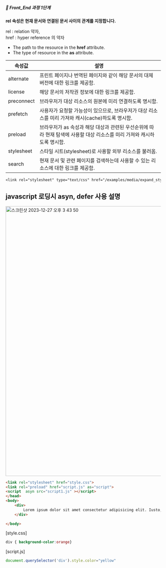 ##### 🍑  Front_End 과정 1단계 


**rel 속성은 현재 문서와 연결된 문서 사이의 관계를 지정합니다.**    


rel : relation 약자,    
href : hyper reference 의 약자   

- The path to the resource in the **href** attribute.   
- The type of resource in the **as** attribute.   

| 속성값  | 설명 |
|---|---|
|alternate | 프린트 페이지나 번역된 페이지와 같이 해당 문서의 대체 버전에 대한 링크를 제공함.|
|license| 해당 문서의 저작권 정보에 대한 링크를 제공함. |
|preconnect | 브라우저가 대상 리소스의 원본에 미리 연결하도록 명시함. |
|prefetch  | 사용자가 요청할 가능성이 있으므로, 브라우저가 대상 리소스를 미리 가져와 캐시(cache)하도록 명시함. |
| preload |  브라우저가 as 속성과 해당 대상과 관련된 우선순위에 따라 현재 탐색에 사용할 대상 리소스를 미리 가져와 캐시하도록 명시함. |
|stylesheet  | 	스타일 시트(stylesheet)로 사용할 외부 리소스를 불러옴. |
| search |  현재 문서 및 관련 페이지를 검색하는데 사용할 수 있는 리소스에 대한 링크를 제공함. |

```css
<link rel="stylesheet" type="text/css" href="/examples/media/expand_style.css">


```
## javascript 로딩시 asyn, defer 사용 설명 

<img width="874" alt="스크린샷 2023-12-27 오후 3 43 50" src="https://github.com/PhoebeYoon/tag_css_js/assets/48478079/e6058b22-7a50-4602-b13f-bec5d45707ef">


```html
<link rel="stylesheet" href="style.css">
<link rel="preload" href="script.js" as="script">
<script  asyn src="script1.js" ></script>
</head>
<body>
    <div>
        Lorem ipsum dolor sit amet consectetur adipisicing elit. Iusto, neque!
    </div>
    
</body>
```
[style.css]
```css
div { background-color:orange}
```

[script.js]
```js
document.querySelector('div').style.color="yellow"

```





